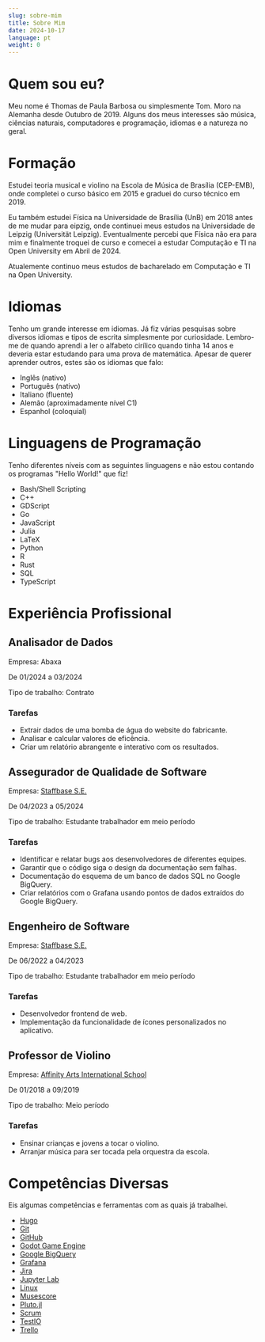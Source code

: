 ```yaml
---
slug: sobre-mim
title: Sobre Mim
date: 2024-10-17
language: pt
weight: 0
---
```


# Quem sou eu?

Meu nome é Thomas de Paula Barbosa ou simplesmente Tom. Moro na Alemanha desde Outubro de 2019. Alguns dos meus interesses são música, ciências naturais, computadores e programação, idiomas e a natureza no geral.

# Formação

Estudei teoria musical e violino na Escola de Música de Brasília (CEP-EMB), onde completei o curso básico em 2015 e graduei do curso técnico em 2019.

Eu também estudei Física na Universidade de Brasília (UnB) em 2018 antes de me mudar para eipzig, onde continuei meus estudos na Universidade de Leipzig (Universität Leipzig). Eventualmente percebi que Física não era para mim e finalmente troquei de curso e comecei a estudar Computação e TI na Open University em Abril de 2024.

Atualemente continuo meus estudos de bacharelado em Computação e TI na Open University.

# Idiomas

Tenho um grande interesse em idiomas. Já fiz várias pesquisas sobre diversos idiomas e tipos de escrita simplesmente por curiosidade. Lembro-me de quando aprendi a ler o alfabeto cirílico quando tinha 14 anos e deveria estar estudando para uma prova de matemática. Apesar de querer aprender outros, estes são os idiomas que falo:

- Inglês (nativo)
- Português (nativo)
- Italiano (fluente)
- Alemão (aproximadamente nível C1)
- Espanhol (coloquial)

# Linguagens de Programação

Tenho diferentes níveis com as seguintes linguagens e não estou contando os programas "Hello World!" que fiz!

- Bash/Shell Scripting
- C++
- GDScript
- Go
- JavaScript
- Julia
- LaTeX
- Python
- R
- Rust
- SQL
- TypeScript

# Experiência Profissional

## Analisador de Dados

Empresa: Abaxa

De 01/2024 a 03/2024

Tipo de trabalho: Contrato

### Tarefas

- Extrair dados de uma bomba de água do website do fabricante.
- Analisar e calcular valores de eficência.
- Criar um relatório abrangente e interativo com os resultados.

## Assegurador de Qualidade de Software

Empresa: [Staffbase S.E.](https://staffbase.com)

De 04/2023 a 05/2024

Tipo de trabalho: Estudante trabalhador em meio período

### Tarefas

- Identificar e relatar bugs aos desenvolvedores de diferentes equipes.
- Garantir que o código siga o design da documentação sem falhas.
- Documentação do esquema de um banco de dados SQL no Google BigQuery.
- Criar relatórios com o Grafana usando pontos de dados extraídos do Google BigQuery.

## Engenheiro de Software

Empresa: [Staffbase S.E.](https://staffbase.com)

De 06/2022 a 04/2023

Tipo de trabalho: Estudante trabalhador em meio período

### Tarefas

- Desenvolvedor frontend de web.
- Implementação da funcionalidade de ícones personalizados no aplicativo.

## Professor de Violino

Empresa: [Affinity Arts International School](https://www.affinityarts.com.br/)

De 01/2018 a 09/2019

Tipo de trabalho: Meio período

### Tarefas

- Ensinar crianças e jovens a tocar o violino.
- Arranjar música para ser tocada pela orquestra da escola.

# Competências Diversas

Eis algumas competências e ferramentas com as quais já trabalhei.

- [Hugo](https://gohugo.io)
- [Git](https://git-scm.com/)
- [GitHub](https://github.com/)
- [Godot Game Engine](https://godotengine.org/)
- [Google BigQuery](https://cloud.google.com/bigquery)
- [Grafana](https://grafana.com)
- [Jira](https://www.atlassian.com/software/jira)
- [Jupyter Lab](https://jupyter.org/)
- [Linux](https://www.linux.org/)
- [Musescore](https://musescore.org/)
- [Pluto.jl](https://plutojl.org/)
- [Scrum](https://www.scrum.org/)
- [TestIO](https://test.io/)
- [Trello](https://trello.com/)
